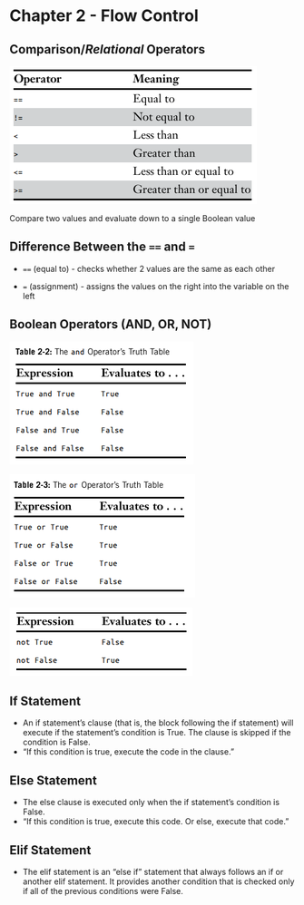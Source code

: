 # Chapter 2 - Flow Control

## Comparison/*Relational* Operators

![Comparison Operators](./images/image-3.png)

Compare two values and evaluate down to a single Boolean value

## Difference Between the ``==`` and ``=``

- `==` (equal to) - checks whether 2 values are the same as each other

- `=` (assignment) - assigns the values on the right into the variable on the left

## Boolean Operators (AND, OR, NOT)

![AND OPERATOR](./images/image.png)

![OR OPERATOR](./images/image-1.png)

![NOT OPERATOR](./images/image-2.png)

## If Statement

- An if statement’s clause (that is, the block following the if statement) will execute if the statement’s condition is True. The clause is skipped if the
condition is False.
- “If this condition is true, execute the code in the
clause.”

## Else Statement

- The else clause is executed only when the if statement’s condition is False.
- “If this condition is true, execute this code. Or else, execute that code.”

## Elif Statement

- The elif statement is an “else if” statement that always follows an if or another
elif statement. It provides another condition that is checked only if all of the previous conditions were False.
